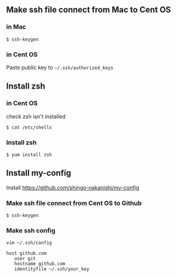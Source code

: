 ## Make ssh file connect from Mac to Cent OS

### in Mac
```
$ ssh-keygen
```

### in Cent OS
Paste public key to `~/.ssh/authorized_keys`

## Install zsh
### in Cent OS
check zsh isn't installed

```
$ cat /etc/shells
```

### Install zsh
```
$ yum install zsh
```

## Install my-config
Install https://github.com/shingo-nakanishi/my-config
### Make ssh file connect from Cent OS to Github
```
$ ssh-keygen
```

### Make ssh config
```
vim ~/.ssh/config

host github.com
   user git
   hostname github.com
   identityfile ~/.ssh/your_key
```
